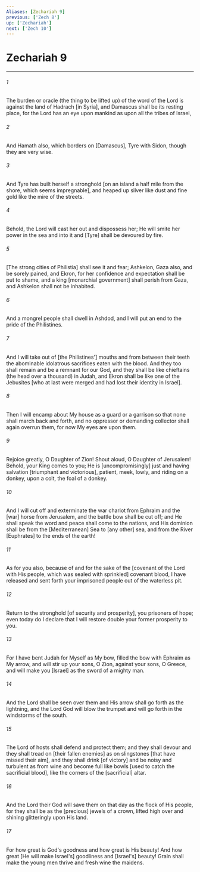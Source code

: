 ```yaml
---
Aliases: [Zechariah 9]
previous: ['Zech 8']
up: ['Zechariah']
next: ['Zech 10']
---
```

# Zechariah 9

***


###### 1 


The burden or oracle (the thing to be lifted up) of the word of the Lord is against the land of Hadrach [in Syria], and Damascus shall be its resting place, for the Lord has an eye upon mankind as upon all the tribes of Israel, 


###### 2 


And Hamath also, which borders on [Damascus], Tyre with Sidon, though they are very wise. 


###### 3 


And Tyre has built herself a stronghold [on an island a half mile from the shore, which seems impregnable], and heaped up silver like dust and fine gold like the mire of the streets. 


###### 4 


Behold, the Lord will cast her out and dispossess her; He will smite her power in the sea and into it and [Tyre] shall be devoured by fire. 


###### 5 


[The strong cities of Philistia] shall see it and fear; Ashkelon, Gaza also, and be sorely pained, and Ekron, for her confidence and expectation shall be put to shame, and a king [monarchial government] shall perish from Gaza, and Ashkelon shall not be inhabited. 


###### 6 


And a mongrel people shall dwell in Ashdod, and I will put an end to the pride of the Philistines. 


###### 7 


And I will take out of [the Philistines'] mouths and from between their teeth the abominable idolatrous sacrifices eaten with the blood. And they too shall remain and be a remnant for our God, and they shall be like chieftains (the head over a thousand) in Judah, and Ekron shall be like one of the Jebusites [who at last were merged and had lost their identity in Israel]. 


###### 8 


Then I will encamp about My house as a guard or a garrison so that none shall march back and forth, and no oppressor or demanding collector shall again overrun them, for now My eyes are upon them. 


###### 9 


Rejoice greatly, O Daughter of Zion! Shout aloud, O Daughter of Jerusalem! Behold, your King comes to you; He is [uncompromisingly] just and having salvation [triumphant and victorious], patient, meek, lowly, and riding on a donkey, upon a colt, the foal of a donkey. 


###### 10 


And I will cut off and exterminate the war chariot from Ephraim and the [war] horse from Jerusalem, and the battle bow shall be cut off; and He shall speak the word and peace shall come to the nations, and His dominion shall be from the [Mediterranean] Sea to [any other] sea, and from the River [Euphrates] to the ends of the earth! 


###### 11 


As for you also, because of and for the sake of the [covenant of the Lord with His people, which was sealed with sprinkled] covenant blood, I have released and sent forth your imprisoned people out of the waterless pit. 


###### 12 


Return to the stronghold [of security and prosperity], you prisoners of hope; even today do I declare that I will restore double your former prosperity to you. 


###### 13 


For I have bent Judah for Myself as My bow, filled the bow with Ephraim as My arrow, and will stir up your sons, O Zion, against your sons, O Greece, and will make you [Israel] as the sword of a mighty man. 


###### 14 


And the Lord shall be seen over them and His arrow shall go forth as the lightning, and the Lord God will blow the trumpet and will go forth in the windstorms of the south. 


###### 15 


The Lord of hosts shall defend and protect them; and they shall devour and they shall tread on [their fallen enemies] as on slingstones [that have missed their aim], and they shall drink [of victory] and be noisy and turbulent as from wine and become full like bowls [used to catch the sacrificial blood], like the corners of the [sacrificial] altar. 


###### 16 


And the Lord their God will save them on that day as the flock of His people, for they shall be as the [precious] jewels of a crown, lifted high over and shining glitteringly upon His land. 


###### 17 


For how great is God's goodness and how great is His beauty! And how great [He will make Israel's] goodliness and [Israel's] beauty! Grain shall make the young men thrive and fresh wine the maidens.
